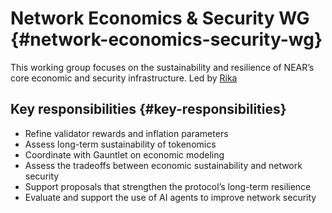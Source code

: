 # Network Economics & Security WG {#network-economics-security-wg}

This working group focuses on the sustainability and resilience of NEAR’s core economic and security infrastructure.
Led by [Rika](https://x.com/RikaGoldberg)

## Key responsibilities {#key-responsibilities}

- Refine validator rewards and inflation parameters
- Assess long-term sustainability of tokenomics
- Coordinate with Gauntlet on economic modeling
- Assess the tradeoffs between economic sustainability and network security
- Support proposals that strengthen the protocol’s long-term resilience
- Evaluate and support the use of AI agents to improve network security

